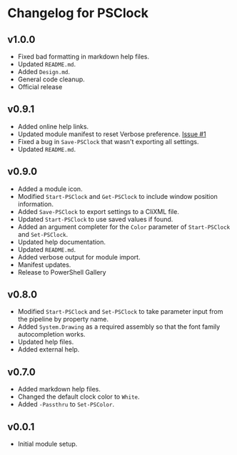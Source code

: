 # Changelog for PSClock

## v1.0.0

+ Fixed bad formatting in markdown help files.
+ Updated `README.md`.
+ Added `Design.md`.
+ General code cleanup.
+ Official release

## v0.9.1

+ Added online help links.
+ Updated module manifest to reset Verbose preference. [Issue #1](https://github.com/jdhitsolutions/PSClock/issues/1)
+ Fixed a bug in `Save-PSClock` that wasn't exporting all settings.
+ Updated `README.md`.

## v0.9.0

+ Added a module icon.
+ Modified `Start-PSClock` and `Get-PSClock` to include window position information.
+ Added `Save-PSClock` to export settings to a CliXML file.
+ Updated `Start-PSClock` to use saved values if found.
+ Added an argument completer for the `Color` parameter of `Start-PSClock` and `Set-PSClock`.
+ Updated help documentation.
+ Updated `README.md`.
+ Added verbose output for module import.
+ Manifest updates.
+ Release to PowerShell Gallery

## v0.8.0

+ Modified `Start-PSClock` and `Set-PSClock` to take parameter input from the pipeline by property name.
+ Added `System.Drawing` as a required assembly so that the font family autocompletion works.
+ Updated help files.
+ Added external help.

## v0.7.0

+ Added markdown help files.
+ Changed the default clock color to `White`.
+ Added `-Passthru` to `Set-PSColor`.

## v0.0.1

+ Initial module setup.
